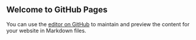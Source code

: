 ## Welcome to GitHub Pages

You can use the [editor on GitHub](https://github.com/irap93/irap93.github.io/edit/main/README.md) to maintain and preview the content for your website in Markdown files.
